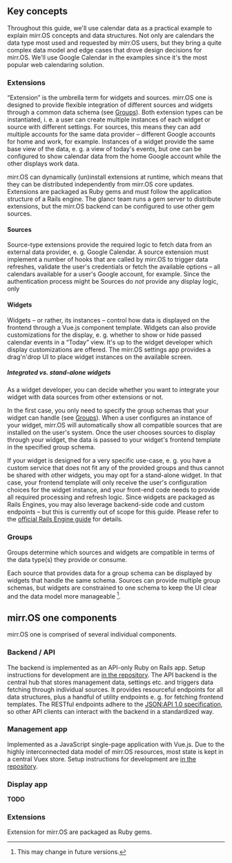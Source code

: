 ## Key concepts

Throughout this guide, we'll use calendar data as a practical example to explain mirr.OS concepts and data structures. Not only are calendars the data type most used and requested by mirr.OS users, but they bring a quite complex data model and edge cases that drove design decisions for mirr.OS. We'll use Google Calendar in the examples since it's the most popular web calendaring solution.

### Extensions
“Extension” is the umbrella term for widgets and sources. mirr.OS one is designed to provide flexible integration of different sources and widgets through a common data schema (see [Groups](#groups)).
Both extension types can be instantiated, i. e. a user can create multiple instances of each widget or source with different settings. For sources, this means they can add multiple accounts for the same data provider – different Google accounts for home and work, for example. Instances of a widget provide the same base view of the data, e. g. a view of today's events, but one can be configured to show calendar data from the home Google account while the other displays work data.

mirr.OS can dynamically (un)install extensions at runtime, which means that they can be distributed independently from mirr.OS core updates. Extensions are packaged as Ruby gems and must follow the application structure of a Rails engine. The glancr team runs a gem server to distribute extensions, but the mirr.OS backend can be configured to use other gem sources.

#### Sources
Source-type extensions provide the required logic to fetch data from an external data provider, e. g. Google Calendar. 
A source extension must implement a number of hooks that are called by mirr.OS to trigger data refreshes, validate the user's credentials or fetch the available options – all calendars available for a user's Google account, for example.
Since the authentication process might be  Sources do *not* provide any display logic, only 

#### Widgets
Widgets – or rather, its instances – control how data is displayed on the frontend through a Vue.js component template. Widgets can also provide customizations for the display, e. g. whether to show or hide passed calendar events in a “Today” view. It's up to the widget developer which display customizations are offered. The mirr.OS settings app provides a drag'n'drop UI to place widget instances on the available screen.

##### Integrated vs. stand-alone widgets
As a widget developer, you can decide whether you want to integrate your widget with data sources from other extensions or not. 

In the first case, you only need to specify the group schemas that your widget can handle (see [Groups](#groups)). When a user configures an instance of your widget, mirr.OS will automatically show all compatible sources that are installed on the user's system. Once the user chooses sources to display through your widget, the data is passed to your widget's frontend template in the specified group schema.

If your widget is designed for a very specific use-case, e. g. you have a custom service that does not fit any of the provided groups and thus cannot be shared with other widgets, you may opt for a stand-alone widget. In that case, your frontend template will only receive the user's configuration choices for the widget instance, and your front-end code needs to provide all required processing and refresh logic. Since widgets are packaged as Rails Engines, you may also leverage backend-side code and custom endpoints – but this is currently out of scope for this guide. Please refer to the [official Rails Engine guide](https://guides.rubyonrails.org/engines.html) for details.

### Groups
Groups determine which sources and widgets are compatible in terms of the data type(s) they provide or consume.

Each source that provides data for a group schema can be displayed by widgets that handle the same schema. Sources can provide multiple group schemas, but widgets are constrained to one schema to keep the UI clear and the data model more manageable [^1].



## mirr.OS one components
mirr.OS one is comprised of several individual components. 

### Backend / API
The backend is implemented as an API-only Ruby on Rails app. Setup instructions for development are [in the repository](glancr/mirrOS_api). The API backend is the central hub that stores management data, settings etc. and triggers data fetching through individual sources. It provides resourceful endpoints for all data structures, plus a handful of utility endpoints e. g. for fetching frontend templates. The RESTful endpoints adhere to the [JSON:API 1.0 specification](https://jsonapi.org/specification), so other API clients can interact with the backend in a standardized way.

### Management app
Implemented as a JavaScript single-page application with Vue.js. Due to the highly interconnected data model of mirr.OS resources, most state is kept in a central Vuex store. Setup instructions for development are [in the repository](glancr/mirrOS_settings).

### Display app
**TODO**

### Extensions
Extension for mirr.OS are packaged as Ruby gems.


[^1]: This may change in future versions.